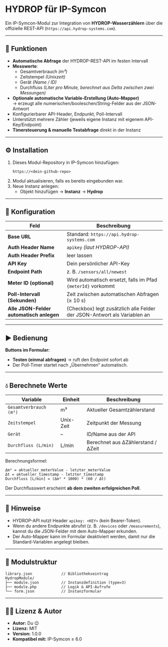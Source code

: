 # HYDROP für IP-Symcon

Ein IP-Symcon-Modul zur Integration von **HYDROP-Wasserzählern** über die offizielle REST-API (`https://api.hydrop-systems.com`).

---

## 🧩 Funktionen

- **Automatische Abfrage** der HYDROP-REST-API im festen Intervall  
- **Messwerte**:
  - Gesamtverbrauch *(m³)*
  - Zeitstempel *(Unixzeit)*
  - Gerät *(Name / ID)*
  - Durchfluss *(Liter pro Minute, berechnet aus Delta zwischen zwei Messungen)*
- **Optionale automatische Variable-Erstellung (Auto-Mapper)**  
  → erzeugt alle numerischen/booleschen/String-Felder aus der JSON-Antwort
- Konfigurierbarer API-Header, Endpunkt, Poll-Intervall
- Unterstützt mehrere Zähler (jeweils eigene Instanz mit eigenem API-Key/Endpoint)
- **Timersteuerung & manuelle Testabfrage** direkt in der Instanz

---

## ⚙️ Installation

1. Dieses Modul-Repository in IP-Symcon hinzufügen:
   ```
   https://<dein-github-repo>
   ```
2. Modul aktualisieren, falls es bereits eingebunden war.
3. Neue Instanz anlegen:  
   - Objekt hinzufügen → **Instanz** → **Hydrop**

---

## 🔧 Konfiguration

| Feld | Beschreibung |
|------|---------------|
| **Base URL** | Standard: `https://api.hydrop-systems.com` |
| **Auth Header Name** | `apikey` *(laut HYDROP-API)* |
| **Auth Header Prefix** | leer lassen |
| **API Key** | Dein persönlicher API-Key |
| **Endpoint Path** | z. B. `/sensors/all/newest` |
| **Meter ID (optional)** | Wird automatisch ersetzt, falls im Pfad `{meterId}` vorkommt |
| **Poll-Intervall (Sekunden)** | Zeit zwischen automatischen Abfragen (≥ 10 s) |
| **Alle JSON-Felder automatisch anlegen** | (Checkbox) legt zusätzlich alle Felder der JSON-Antwort als Variablen an |

---

## ▶️ Bedienung

**Buttons im Formular:**
- **Testen (einmal abfragen)** → ruft den Endpoint sofort ab  
- Der Poll-Timer startet nach „Übernehmen“ automatisch.

---

## 💧 Berechnete Werte

| Variable | Einheit | Beschreibung |
|-----------|----------|--------------|
| `Gesamtverbrauch (m³)` | m³ | Aktueller Gesamtzählerstand |
| `Zeitstempel` | Unix-Zeit | Zeitpunkt der Messung |
| `Gerät` | – | ID/Name aus der API |
| `Durchfluss (L/min)` | L/min | Berechnet aus ΔZählerstand / ΔZeit |

Berechnungsformel:
```
Δm³ = aktueller_meterValue - letzter_meterValue
Δt = aktueller_timestamp - letzter_timestamp
Durchfluss [L/min] = (Δm³ * 1000) * (60 / Δt)
```

Der Durchflusswert erscheint **ab dem zweiten erfolgreichen Poll**.

---

## 🧠 Hinweise

- HYDROP-API nutzt Header `apikey: <KEY>` (kein Bearer-Token).  
- Wenn du andere Endpunkte abrufst (z. B. `/devices` oder `/measurements`), kannst du die JSON-Felder mit dem Auto-Mapper erkunden.  
- Der Auto-Mapper kann im Formular deaktiviert werden, damit nur die Standard-Variablen angelegt bleiben.

---

## 📄 Modulstruktur

```
library.json             // Bibliothekseintrag
HydropModule/
├── module.json          // Instanzdefinition (type=3)
├── module.php           // Logik & API-Aufrufe
└── form.json            // Instanzformular
```

---

## 🧑‍💻 Lizenz & Autor

- **Autor:** Du 😉  
- **Lizenz:** MIT  
- **Version:** 1.0.0  
- **Kompatibel mit:** IP-Symcon ≥ 6.0
